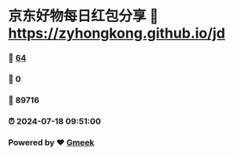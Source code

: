# 京东好物每日红包分享 :link: https://zyhongkong.github.io/jd 
### :page_facing_up: [64](https://zyhongkong.github.io/jd/tag.html) 
### :speech_balloon: 0 
### :hibiscus: 89716 
### :alarm_clock: 2024-07-18 09:51:00 
### Powered by :heart: [Gmeek](https://github.com/Meekdai/Gmeek)
